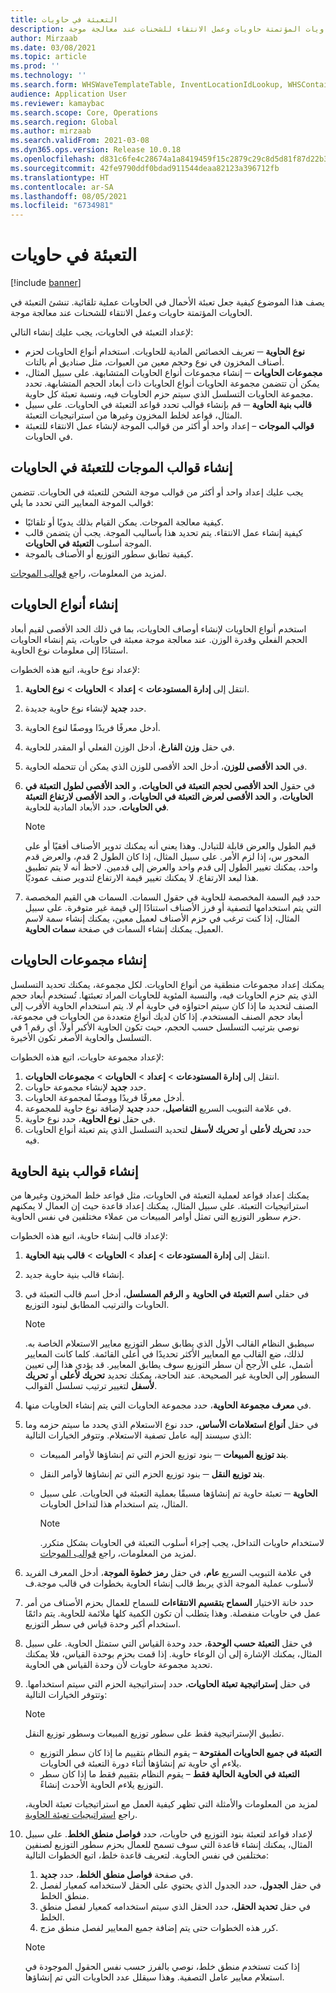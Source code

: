 ```yaml
---
title: التعبئة في حاويات
description: يصف هذا الموضوع كيفية جعل تعبئة الأحمال في الحاويات عملية تلقائية. تنشئ التعبئة في الحاويات المؤتمتة حاويات وعمل الانتقاء للشحنات عند معالجة موجة.
author: Mirzaab
ms.date: 03/08/2021
ms.topic: article
ms.prod: ''
ms.technology: ''
ms.search.form: WHSWaveTemplateTable, InventLocationIdLookup, WHSContainerType, WHSContainerGroup, WHSContainerizationTable, WHSContainerizationBreak, WHSCreateContainerBreak, WHSContainerStructure, WHSContainerTable, WHSContainerizatonHistory, WHSContainerPackingPolicyChange, WHSManifestShipmentContainers, WHSAllowedContainerTypeGroup, WHSPostMethod, WHSContainerCreateDialog, WHSContainerCloseDiag, WHSContainer
audience: Application User
ms.reviewer: kamaybac
ms.search.scope: Core, Operations
ms.search.region: Global
ms.author: mirzaab
ms.search.validFrom: 2021-03-08
ms.dyn365.ops.version: Release 10.0.18
ms.openlocfilehash: d831c6fe4c28674a1a8419459f15c2879c29c8d5d81f87d22b34c67771eaac7b
ms.sourcegitcommit: 42fe9790ddf0bdad911544deaa82123a396712fb
ms.translationtype: HT
ms.contentlocale: ar-SA
ms.lasthandoff: 08/05/2021
ms.locfileid: "6734981"
---
```

# <a name="containerization"></a>التعبئة في حاويات

[!include [banner](../includes/banner.md)]

يصف هذا الموضوع كيفية جعل تعبئة الأحمال في الحاويات عملية تلقائية. تنشئ التعبئة في الحاويات المؤتمتة حاويات وعمل الانتقاء للشحنات عند معالجة موجة.

لإعداد التعبئة في الحاويات، يجب عليك إنشاء التالي:

- **نوع الحاوية** ─ تعريف الخصائص المادية للحاويات. استخدام أنواع الحاويات لحزم أصناف المخزون في نوع وحجم معين من العبوات، مثل صناديق أم بالتات.
- **مجموعات الحاويات** ─ إنشاء مجموعات أنواع الحاويات المتشابهة. على سبيل المثال، يمكن أن تتضمن مجموعة الحاويات أنواع الحاويات ذات أبعاد الحجم المتشابهة. تحدد مجموعة الحاويات التسلسل الذي سيتم حزم الحاويات فيه، ونسبة تعبئة كل حاوية.
- **قالب بنية الحاوية** ─ قم بإنشاء قوالب تحدد قواعد التعبئة في الحاويات. على سبيل المثال، قواعد لخلط المخزون وغيرها من استراتيجيات التعبئة.
- **قوالب الموجات** – إعداد واحد أو أكثر من قوالب الموجة لإنشاء عمل الانتقاء للتعبئة في الحاويات.

## <a name="create-wave-templates-for-containerization"></a>إنشاء قوالب الموجات للتعبئة في الحاويات

يجب عليك إعداد واحد أو أكثر من قوالب موجة الشحن للتعبئة في الحاويات. تتضمن قوالب الموجة المعايير التي تحدد ما يلي:

- كيفية معالجة الموجات. يمكن القيام بذلك يدويًا أو تلقائيًا.
- كيفية إنشاء عمل الانتقاء. يتم تحديد هذا بأساليب الموجة. يجب أن يتضمن قالب الموجة أسلوب **التعبئة في الحاويات**.
- كيفية تطابق سطور التوزيع أو الأصناف بالموجة.

لمزيد من المعلومات، راجع [قوالب الموجات](wave-templates.md).

## <a name="create-container-types"></a>إنشاء أنواع الحاويات

استخدم أنواع الحاويات لإنشاء أوصاف الحاويات، بما في ذلك الحد الأقصى لقيم أبعاد الحجم الفعلي وقدرة الوزن. عند معالجة موجة معبئة في حاويات، يتم إنشاء الحاويات استنادًا إلى معلومات نوع الحاوية.

لإعداد نوع حاوية، اتبع هذه الخطوات:

1. انتقل إلى **إدارة المستودعات** \> **إعداد** \> **الحاويات** \> **نوع الحاوية**.
1. حدد **جديد** لإنشاء نوع حاوية جديدة.
1. أدخل معرفًا فريدًا ووصفًا لنوع الحاوية.
1. في حقل **وزن الفارغ‬**، أدخل الوزن الفعلي أو المقدر للحاوية.
1. في **الحد الأقصى للوزن**، أدخل الحد الأقصى للوزن الذي يمكن أن تتحمله الحاوية.
1. في حقول **الحد الأقصى لحجم التعبئة في الحاويات**، و **الحد الأقصى لطول التعبئة في الحاويات**، و **الحد الأقصى لعرض التعبئة في الحاويات**، و **الحد الأقصى لارتفاع التعبئة في الحاويات**، حدد الأبعاد المادية للحاوية.

    > [!NOTE]
    > قيم الطول والعرض قابلة للتبادل. وهذا يعني أنه يمكنك تدوير الأصناف أفقيًا أو على المحور س، إذا لزم الأمر. على سبيل المثال، إذا كان الطول 2 قدم، والعرض قدم واحد، يمكنك تغيير الطول إلى قدم واحد والعرض إلى قدمين. لاحظ أنه لا يتم تطبيق هذا لبعد الارتفاع. لا يمكنك تغيير قيمة الارتفاع لتدوير صنف عموديًا.

1. حدد قيم السمة المخصصة للحاوية في حقول السمات. السمات هي القيم المخصصة التي يتم استخدامها لتصفية أو فرز الأصناف استنادًا إلى قيمة غير متوفرة. على سبيل المثال، إذا كنت ترغب في حزم الأصناف لعميل معين، يمكنك إنشاء سمة لاسم العميل. يمكنك إنشاء السمات في صفحة **سمات الحاوية**.

## <a name="create-container-groups"></a>إنشاء مجموعات الحاويات

يمكنك إعداد مجموعات منطقية من أنواع الحاويات. لكل مجموعة، يمكنك تحديد التسلسل الذي يتم حزم الحاويات فيه، والنسبة المئوية للحاويات المراد تعبئتها. تُستخدم أبعاد حجم الصنف لتحديد ما إذا كان سيتم احتواؤه في حاوية أم لا. يتم استخدام الحاوية الأقرب إلى أبعاد حجم الصنف المستخدم. إذا كان لديك أنواع متعددة من الحاويات في مجموعة، نوصي بترتيب التسلسل حسب الحجم، حيث تكون الحاوية الأكبر أولاً، أي رقم 1 في التسلسل والحاوية الأصغر تكون الأخيرة.

لإعداد مجموعة حاويات، اتبع هذه الخطوات:

1. انتقل إلى **إدارة المستودعات** \> **إعداد** \> **الحاويات** \> **مجموعات الحاويات**.
1. حدد **جديد** لإنشاء مجموعة حاويات.
1. أدخل معرفًا فريدًا ووصفًا لمجموعة الحاويات.
1. في علامة التبويب السريع **التفاصيل**، حدد **جديد** لإضافة نوع حاوية للمجموعة.
1. في حقل **نوع الحاوية**، حدد نوع حاوية.
1. حدد **تحريك لأعلى** أو **تحريك لأسفل** لتحديد التسلسل الذي يتم تعبئة أنواع الحاويات فيه.

## <a name="create-container-build-templates"></a>إنشاء قوالب بنية الحاوية

يمكنك إعداد قواعد لعملية التعبئة في الحاويات، مثل قواعد خلط المخزون وغيرها من استراتيجيات التعبئة. على سبيل المثال، يمكنك إعداد قاعدة حيث إن العمال لا يمكنهم حزم سطور التوزيع التي تمثل أوامر المبيعات من عملاء مختلفين في نفس الحاوية.

لإعداد قالب إنشاء حاوية، اتبع هذه الخطوات:

1. انتقل إلى **إدارة المستودعات** \> **إعداد** \> **الحاويات** \> **قالب بنية الحاوية**.
1. إنشاء قالب بنية حاوية جديد.
1. في حقلي **اسم التعبئة في الحاوية** و **الرقم المسلسل**، أدخل اسم قالب التعبئة في الحاويات والترتيب المطابق لبنود التوزيع.

    > [!NOTE]
    > سيطبق النظام القالب الأول الذي يطابق سطر التوزيع معايير الاستعلام الخاصة به. لذلك، ضع القالب مع المعايير الأكثر تحديدًا في أعلى القائمة. كلما كانت المعايير أشمل، على الأرجح أن سطر التوزيع سوف يطابق المعايير. قد يؤدي هذا إلى تعيين السطور إلى الحاوية غير الصحيحة. عند الحاجة، يمكنك تحديد **تحريك لأعلى** أو **تحريك لأسفل** لتغيير ترتيب تسلسل القوالب.

1. في **معرف مجموعة الحاوية**، حدد مجموعة الحاويات التي يتم إنشاء الحاويات منها.
1. في حقل **أنواع استعلامات الأساس**، حدد نوع الاستعلام الذي يحدد ما سيتم حزمه وما الذي سيسند إليه عامل تصفية الاستعلام. وتتوفر الخيارات التالية:

      - **بند توزيع المبيعات** ─ بنود توزيع الحزم التي تم إنشاؤها لأوامر المبيعات.
      - **بند توزيع النقل** ─ بنود توزيع الحزم التي تم إنشاؤها لأوامر النقل.
      - **الحاوية** ─ تعبئة حاوية تم إنشاؤها مسبقًا بعملية التعبئة في الحاويات. على سبيل المثال، يتم استخدام هذا لتداخل الحاويات.

        > [!NOTE]
        > لاستخدام حاويات التداخل، يجب إجراء أسلوب التعبئة في الحاويات بشكل متكرر. لمزيد من المعلومات، راجع [قوالب الموجات](wave-templates.md).

1. في علامة التبويب السريع **عام**، في حقل **رمز خطوة الموجة**، أدخل المعرف الفريد لأسلوب عملية الموجة الذي يربط قالب إنشاء الحاوية بخطوات في قالب موجة.ف
1. حدد خانة الاختيار **السماح بتقسيم الانتقاءات** للسماح للعمال بحزم الأصناف من أمر عمل في حاويات منفصلة. وهذا يتطلب أن تكون الكمية كلها ملائمة للحاوية. يتم دائمًا استخدام أكبر وحدة قياس في سطر التوزيع.
1. في حقل **التعبئة حسب الوحدة**، حدد وحدة القياس التي ستمثل الحاوية. على سبيل المثال، يمكنك الإشارة إلى أن الوعاء حاوية. إذا قمت بحزم بوحدة القياس، فلا يمكنك تحديد مجموعة حاويات لأن وحدة القياس هي الحاوية.
1. في حقل **إستراتيجية تعبئة الحاويات**، حدد إستراتيجية الحزم التي سيتم استخدامها. وتتوفر الخيارات التالية:

    > [!NOTE]
    > تطبيق الإستراتيجية فقط على سطور توزيع المبيعات وسطور توزيع النقل.

      - **التعبئة في جميع الحاويات المفتوحة** – يقوم النظام بتقييم ما إذا كان سطر التوزيع يلاءم أي حاوية تم إنشاؤها أثناء دورة التعبئة في الحاويات.
      - **التعبئة في الحاوية الحالية فقط** – يقوم النظام بتقييم فقط ما إذا كان سطر التوزيع يلاءم الحاوية الأحدث إنشاءً.

    لمزيد من المعلومات والأمثلة التي تظهر كيفية العمل مع استراتيجيات تعبئة الحاوية، راجع [استراتيجيات تعبئة الحاوية](container-packing-strategy-overview.md).

1. لإعداد قواعد لتعبئة بنود التوزيع في حاويات، حدد **فواصل منطق الخلط**. على سبيل المثال، يمكنك إنشاء قاعدة التي سوف تسمح للعمال بحزم سطور التوزيع لصنفين مختلفين في نفس الحاوية. لتعريف قاعدة خلط، اتبع الخطوات التالية:

    1. في صفحة **فواصل منطق الخلط**، حدد **جديد**.
    1. في حقل **الجدول**، حدد الجدول الذي يحتوي على الحقل لاستخدامه كمعيار لفصل منطق الخلط.
    1. في حقل **تحديد الحقل**، حدد الحقل الذي سيتم استخدامه كمعيار لفصل منطق الخلط.
    1. كرر هذه الخطوات حتى يتم إضافة جميع المعايير لفصل منطق مزج.

    > [!NOTE]
    > إذا كنت تستخدم منطق خلط، نوصي بالفرز حسب نفس الحقول الموجودة في استعلام معايير عامل التصفية. وهذا سيقلل عدد الحاويات التي تم إنشاؤها.
